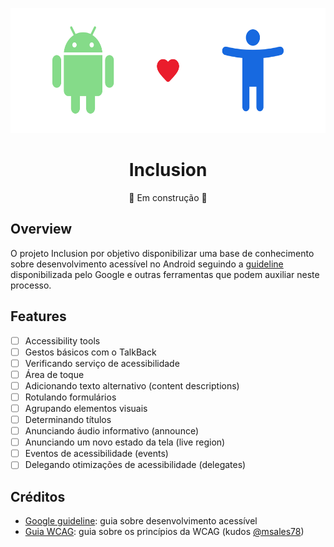 <p align="center">
  <img src="https://github.com/jonathanarodr/inclusion/blob/main/assets/wallpaper.svg" height="200">
  <h1 align="center">Inclusion</h1>
</p>

<p align="center">
  🚧 Em construção 🚧
</p>

## Overview

O projeto Inclusion por objetivo disponibilizar uma base de conhecimento sobre desenvolvimento acessível no Android seguindo a [guideline](https://developer.android.com/guide/topics/ui/accessibility/apps) disponibilizada pelo Google e outras ferramentas que podem auxiliar neste processo.

## Features

- [ ] Accessibility tools
- [ ] Gestos básicos com o TalkBack
- [ ] Verificando serviço de acessibilidade
- [ ] Área de toque
- [ ] Adicionando texto alternativo (content descriptions)
- [ ] Rotulando formulários
- [ ] Agrupando elementos visuais
- [ ] Determinando títulos
- [ ] Anunciando áudio informativo (announce)
- [ ] Anunciando um novo estado da tela (live region)
- [ ] Eventos de acessibilidade (events)
- [ ] Delegando otimizações de acessibilidade (delegates)

## Créditos

* [Google guideline](https://developer.android.com/guide/topics/ui/accessibility): guia sobre desenvolvimento acessível
* [Guia WCAG](https://guia-wcag.com/): guia sobre os princípios da WCAG (kudos [@msales78](https://github.com/msales78))
